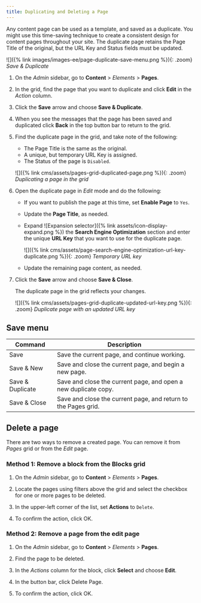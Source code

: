 ```yaml
---
title: Duplicating and Deleting a Page
---
```


Any content page can be used as a template, and saved as a duplicate. You might use this time-saving technique to create a consistent design for content pages throughout your site. The duplicate page retains the Page Title of the original, but the URL Key and Status fields must be updated.

![]({% link images/images-ee/page-duplicate-save-menu.png %}){: .zoom}
_Save & Duplicate_

1. On the _Admin_ sidebar, go to **Content** > _Elements_ > **Pages**.

1. In the grid, find the page that you want to duplicate and click **Edit** in the _Action_ column.

1. Click the **Save** arrow and choose **Save & Duplicate**.

1. When you see the messages that the page has been saved and duplicated click **Back** in the top button bar to return to the grid.

1. Find the duplicate page in the grid, and take note of the following:

   - The Page Title is the same as the original.
   - A unique, but temporary URL Key is assigned.
   - The Status of the page is `Disabled`.

   ![]({% link cms/assets/pages-grid-duplicated-page.png %}){: .zoom}
   _Duplicating a page in the grid_

1. Open the duplicate page in _Edit_ mode and do the following:

   - If you want to publish the page at this time, set **Enable Page** to `Yes`.

   - Update the **Page Title**, as needed.

   - Expand ![Expansion selector]({% link assets/icon-display-expand.png %}) the **Search Engine Optimization** section and enter the unique **URL Key** that you want to use for the duplicate page.

      ![]({% link cms/assets/page-search-engine-optimization-url-key-duplicate.png %}){: .zoom}
      _Temporary URL key_

   - Update the remaining page content, as needed.

1. Click the **Save** arrow and choose **Save & Close**.

   The duplicate page in the grid reflects your changes.

   ![]({% link cms/assets/pages-grid-duplicate-updated-url-key.png %}){: .zoom}
   _Duplicate page with an updated URL key_

## Save menu

|Command|Description|
|--- |--- |
|Save|Save the current page, and continue working.|
|Save & New|Save and close the current page, and begin a new page.|
|Save & Duplicate|Save and close the current page, and open a new duplicate copy.|
|Save & Close|Save and close the current page, and return to the Pages grid.|

## Delete a page

There are two ways to remove a created page. You can remove it from _Pages_ grid or from the _Edit_ page.

### Method 1: Remove a block from the Blocks grid

1. On the _Admin_ sidebar, go to **Content** > _Elements_ > **Pages**.

1. Locate the pages using filters above the grid and select the checkbox for one or more pages to be deleted.

1. In the upper-left corner of the list, set **Actions** to `Delete`.

1. To confirm the action, click <span class="btn">OK</span>.

### Method 2: Remove a page from the edit page

1. On the _Admin_ sidebar, go to **Content** > _Elements_ > **Pages**.

1. Find the page to be deleted.

1. In the _Actions_ column for the block, click **Select** and choose **Edit**.

1. In the button bar, click <span class="btn">Delete Page</span>.

1. To confirm the action, click <span class="btn">OK</span>.
